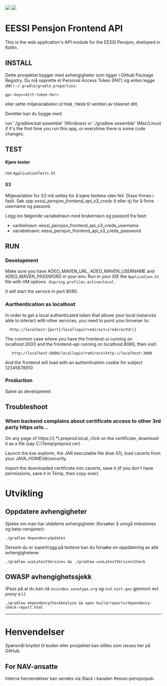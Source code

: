 ![](https://github.com/navikt/eessi-pensjon-saksbehandling-api/workflows/Bygg%20og%20deploy%20Q2/badge.svg)
![](https://github.com/navikt/eessi-pensjon-saksbehandling-api/workflows/Manuell%20deploy/badge.svg)


EESSI Pensjon Frontend API
===============================

This is the web application's API module for the EESSI Pensjon, dveloped in Kotlin.

## INSTALL

Dette prosjektet bygger med avhengigheter som ligger i Github Package Registry.
Du må opprette et Personal Access Token (PAT) og enten legge det i
`~/.gradle/gradle.properties`:
```properties
gpr.key=<ditt-token-her>
```
eller sette miljøvariabelen `GITHUB_TOKEN` til verdien av tokenet ditt.
 
Deretter kan du bygge med:

run './gradlew.bat assemble' (Windows) or './gradlew assemble' (Mac/Linux) if it's the first time you run this app, or everytime there is some code changes.

## TEST

#### Kjøre tester
run `ApplicationTests.kt`

#### S3

Miljøvariabler for S3 må settes for å kjøre testene uten feil. Disse finnes i fasit.
Søk opp *eessi_pensjon_frontend_api_s3_creds* (t eller q) for å finne username og passord. 

Legg inn følgende variabelnavn med brukernavn og passord fra fasit:
* varibelnavn: eessi_pensjon_frontend_api_s3_creds_username 
* variabelnavn: eessi_pensjon_frontend_api_s3_creds_password


## RUN 

### Development

Make sure you have ADEO_MAVEN_URL, ADEO_MAVEN_USERNAME and ADEO_MAVEN_PASSWORD in your env.
Run in your IDE the `Application.kt` file with VM options `-Dspring.profiles.active=local`.

It will start the service in port 8080.

### Aurthentication as localhost

In order to get a local authenticated token that allows your local instances able to interact with other
services, you need to point your browser to:

      http://localhost:{port}/locallogin?redirect={redirectUrl}

The common case where you have the frontend-ui running on localhost:3000 and the frontend-api
running on localhost:8080, then visit:

       http://localhost:8080/locallogin?redirect=http://localhost:3000

And the frontend will load with an authentication cookie for subject 12345678910

### Production

Same as development

## Troubleshoot

### When backend complains about certificate access to other 3rd party https urls...

On any page of https://(.*).preprod.local, click on the certificate, download it as a file (say C:\Temp\preprod.cer)

Launch the kse explorer, the JAR executable file (kse-51), load cacerts from your JAVA_HOME\lib\security.

Import the downloaded certificate into cacerts, save it (if you don't have permissions, save it in Temp, then copy over).

# Utvikling

## Oppdatere avhengigheter

Sjekke om man har utdaterte avhengigheter (forsøker å unngå milestones og beta-versjoner):

```
./gradlew dependencyUpdates
```

Dersom du er supertrygg på testene kan du forsøke en oppdatering av alle avhengighetene:

```
./gradlew useLatestVersions && ./gradlew useLatestVersionsCheck
```

## OWASP avhengighetssjekk

(Pass på at du kan nå `ossindex.sonatype.org` og `nvd.nist.gov` gjennom evt proxy e.l.) 

```
./gradlew dependencyCheckAnalyze && open build/reports/dependency-check-report.html
```

---

# Henvendelser

Spørsmål knyttet til koden eller prosjektet kan stilles som issues her på GitHub.

## For NAV-ansatte

Interne henvendelser kan sendes via Slack i kanalen #eessi-pensjonpub.
